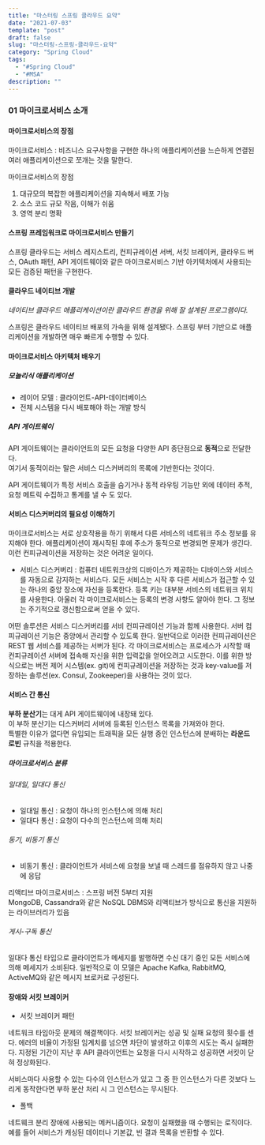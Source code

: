 ```yaml
---
title: "마스터링 스프링 클라우드 요약"
date: "2021-07-03"
template: "post"
draft: false
slug: "마스터링-스프링-클라우드-요약"
category: "Spring Cloud"
tags:
  - "#Spring Cloud"
  - "#MSA"
description: ""
---
```


### 01 마이크로서비스 소개

#### 마이크로서비스의 장점

마이크로서비스 : 비즈니스 요구사항을 구현한 하나의 애플리케이션을 느슨하게 연결된 여러 애플리케이션으로 쪼개는 것을 말한다.

마이크로서비스의 장점

1. 대규모의 복잡한 애플리케이션을 지속해서 배포 가능
2. 소스 코드 규모 작음, 이해가 쉬움
3. 영역 분리 명확

#### 스프링 프레임워크로 마이크로서비스 만들기

스프링 클라우드는 서비스 레지스트리, 컨피규레이션 서버, 서킷 브레이커, 클라우드 버스, OAuth 패턴, API 게이트웨이와 같은 마이크로서비스 기반 아키텍처에서 사용되는 모든 검증된 패턴을 구현한다.

#### 클라우드 네이티브 개발

*네이티브 클라우드 애플리케이션이란 클라우드 환경을 위해 잘 설계된 프로그램이다.*

스프링은 클라우드 네이티브 배포의 가속을 위해 설계됐다. 스프링 부터 기반으로 애플리케이션을 개발하면 매우 빠르게 수행할 수 있다.

#### 마이크로서비스 아키텍처 배우기

##### 모놀리식 애플리케이션

+ 레이어 모델 : 클라이언트-API-데이터베이스
+ 전체 시스템을 다시 배포해야 하는 개발 방식

##### API 게이트웨이

API 게이트웨이는 클라이언트의 모든 요청을 다양한 API 종단점으로 **동적**으로 전달한다.  
여기서 동적이라는 말은 서비스 디스커버리의 목록에 기반한다는 것이다.

API 게이트웨이가 특정 서비스 호출을 숨기거나 동적 라우팅 기능만 외에 데이터 추적, 요청 메트릭 수집하고 통계를 낼 수 도 있다.

#### 서비스 디스커버리의 필요성 이해하기

마이크로서비스는 서로 상호작용을 하기 위해서 다른 서비스의 네트워크 주소 정보를 유지해야 한다. 애플리케이션이 재시작된 후에 주소가 동적으로 변경되면 문제가 생긴다. 이런 컨피규레이션을 저장하는 것은 어려운 일이다.

+ 서비스 디스커버리 : 컴퓨터 네트워크상의 디바이스가 제공하는 디바이스와 서비스를 자동으로 감지하는 서비스다. 모든 서비스는 시작 후 다른 서비스가 접근할 수 있는 하나의 중앙 장소에 자신을 등록한다. 등록 키는 대부분 서비스의 네트워크 위치를 사용한다. 아울러 각 마이크로서비스는 등록의 변경 사항도 알아야 한다. 그 정보는 주기적으로 갱신함으로써 얻을 수 있다.

어떤 솔루션은 서비스 디스커버리를 서비 컨피규레이션 기능과 함께 사용한다. 서버 컴피규레이션 기능은 중앙에서 관리할 수 있도록 한다. 일반덕으로 이러한 컨피규레이션은 REST 웹 서비스를 제공하는 서버가 된다. 각 마이크로서비스는 프로세스가 시작할 때 컨피규레이션 서버에 접속해 자신을 위한 입력값을 얻어오려고 시도한다. 이를 위한 방식으로는 버전 제어 시스템(ex. git)에 컨피규레이션을 저장하는 것과 key-value를 저장하는 솔루션(ex. Consul, Zookeeper)을 사용하는 것이 있다.

#### 서비스 간 통신

**부하 분산기**는 대게 API 게이트웨이에 내장돼 있다.  
이 부하 분산기는 디스커버리 서버에 등록된 인스턴스 목록을 가져와야 한다.  
특별한 이유가 없다면 유입되는 트래픽을 모든 실행 중인 인스턴스에 분배하는 **라운드 로빈** 규칙을 적용한다.

##### 마이크로서비스 분류

###### 일대일, 일대다 통신

+ 일대일 통신 : 요청이 하나의 인스턴스에 의해 처리
+ 일대다 통신 : 요청이 다수의 인스턴스에 의해 처리

###### 동기, 비동기 통신

+ 비동기 통신 : 클라이언트가 서비스에 요청을 보낼 때 스레드를 점유하지 않고 나중에 응답

리액티브 마이크로서비스 : 스프링 버전 5부터 지원  
MongoDB, Cassandra와 같은 NoSQL DBMS와 리액티브가 방식으로 통신을 지원하는 라이브러리가 있음  

###### 게시-구독 통신

일대다 통신 타입으로 클라이언트가 메세지를 발행하면 수신 대기 중인 모든 서비스에 의해 메세지가 소비된다. 일반적으로 이 모델은 Apache Kafka, RabbitMQ, ActiveMQ와 같은 메시지 브로커로 구성된다.

#### 장애와 서킷 브레이커

+ 서킷 브레이커 패턴

네트워크 타임아웃 문제의 해결책이다. 서킷 브레이커는 성공 및 실패 요청의 횟수를 센다. 에러의 비율이 가정된 임계치를 넘으면 차단이 발생하고 이후의 시도는 즉시 실패한다. 지정된 기간이 지난 후 API 클라이언트는 요청을 다시 시작하고 성공하면 서킷이 닫혀 정상화된다.

서비스마다 사용할 수 있는 다수의 인스턴스가 있고 그 중 한 인스턴스가 다른 것보다 느리게 동작한다면 부하 분산 처리 시 그 인스턴스는 무시된다.

+ 폴백

네트웨크 분리 장애에 사용되는 메커니즘이다. 요청이 실패했을 때 수행되는 로직이다. 예를 들어 서비스가 캐싱된 데이터나 기본값, 빈 결과 목록을 반환할 수 있다.


